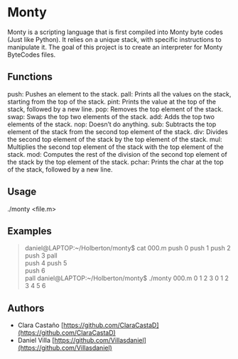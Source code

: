 # Monty

Monty is a scripting language that is first compiled into Monty byte codes (Just like Python). It relies on a unique stack, with specific instructions to manipulate it. The goal of this project is to create an interpreter for Monty ByteCodes files.

## Functions

push:  Pushes an element to the stack.
pall: Prints all the values on the stack, starting from the top of the stack.
pint: Prints the value at the top of the stack, followed by a new line.
pop: Removes the top element of the stack.
swap: Swaps the top two elements of the stack.
add: Adds the top two elements of the stack.
nop: Doesn’t do anything.
sub: Subtracts the top element of the stack from the second top element of the stack.
div: Divides the second top element of the stack by the top element of the stack.
mul: Multiplies the second top element of the stack with the top element of the stack.
mod: Computes the rest of the division of the second top element of the stack by the top element of the stack.
pchar: Prints the char at the top of the stack, followed by a new line.

## Usage

./monty <file.m>

## Examples


> daniel@LAPTOP:~/Holberton/monty$ cat 000.m
> push 0
> push 1
> push 2
>   push 3
>                    pall    
> push 4
>     push 5    
>       push    6        
> pall 
> daniel@LAPTOP:~/Holberton/monty$ ./monty 000.m 
> 0
> 1
> 2
> 3
> 0
> 1
> 2
> 3
> 4
> 5
> 6 


## Authors

* Clara Castaño [https://github.com/ClaraCastaD](https://github.com/ClaraCastaD)
* Daniel Villa [https://github.com/Villasdaniel](https://github.com/Villasdaniel)